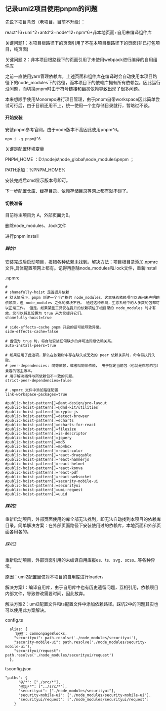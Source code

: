 ## 记录umi2项目使用pnpm的问题

先说下项目背景（老项目，目前不升级）：

react^16+umi^2+antd^3+node^12+npm^6+非本地页面+自用未编译组件库

关键问题1：本项目根路径下的页面引用了不在本项目根路径下的页面(非已打包项目，纯页面)

关键问题 2：非本项目根路径下的页面引用了未使用webpack进行编译的自用组件库

之前一直使用yarn管理依赖库，上述页面和组件库在编译时会自动使用本项目路径下的node_modules下的路径，而本项目下的依赖库拥有所有依赖包，因此运行没问题，而切换pnpm时由于符号链接和幽灵依赖导致出现了很多问题。

本来想顺手使用Monorepo进行项目管理，由于pnpm自带workspace因此简单尝试可行后，由于目前还用不上，统一使用一个主存储目录就行，暂略过不谈。

#### 开始安装

安装pnpm参考官网，由于node版本不高因此使用pnpm^6。

`npm i -g pnpm@^6`

关键是配置环境变量 

PNPM_HOME ：D:\nodejs\node_global\node_modules\pnpm ；

PATH添加：%PNPM_HOME%

安装完成后cmd显示版本号即可。

下一步配置仓库、缓存目录、依赖存储目录等网上都有就不谈了。

#### 切换准备

目前称主项目为 A，外部页面为B。

删除node_modules、.lock文件

进行pnpm install

##### 踩坑1

安装完成后启动项目，报错各种依赖未找到。解决方法：项目根目录添加.npmrc文件,具体配置项网上都有。记得再删除node_modules和.lock文件，重新install

.npmrc

```
#
# shamefully-hoist 是否提升依赖
# 默认情况下，pnpm 创建一个半严格的 node_modules，这意味着依赖项可以访问未声明的依赖项，但 node_modules 之外的模块不行。 通过这种布局，生态系统中的大多数的包都可以正常工作。 但是，如果某些工具仅在提升的依赖项位于根目录的 node_modules 时才有效，您可以将其设置为 true 来为您提升它们。
shamefully-hoist=true

# side-effects-cache pnpm 开启的话可能导致异常。
side-effects-cache=false

# 当值为 true 时，将自动安装任何缺少的非可选同级依赖关系。
auto-install-peers=true

# 如果启用了此选项，那么在依赖树中存在缺失或无效的 peer 依赖关系时，命令将执行失败。
# peer-dependencies: 同等依赖，或者叫同伴依赖， 用于指定当前包（也就是你写的包）兼容的宿主版本。
# 用于解决插件与所依赖包不一致的问题。
strict-peer-dependencies=false

# .npmrc 文件中添加路径配置
link-workspace-packages=true

#public-hoist-pattern[]=@ant-design/pro-layout
#public-hoist-pattern[]=@dnd-kit/utilities
#public-hoist-pattern[]=crypto-js
#public-hoist-pattern[]=detect-browser
#public-hoist-pattern[]=echarts
#public-hoist-pattern[]=echarts-for-react
#public-hoist-pattern[]=filesize
#public-hoist-pattern[]=is-descriptor
#public-hoist-pattern[]=jquery
#public-hoist-pattern[]=md5
#public-hoist-pattern[]=mp4box
#public-hoist-pattern[]=react-color
#public-hoist-pattern[]=react-draggable
#public-hoist-pattern[]=react-hammerjs
#public-hoist-pattern[]=react-helmet
#public-hoist-pattern[]=react-konva
#public-hoist-pattern[]=react-pdf
#public-hoist-pattern[]=react-websocket
#public-hoist-pattern[]=security-mobile-ui
#public-hoist-pattern[]=securityui
#public-hoist-pattern[]=umi-request
#public-hoist-pattern[]=uuid
```

##### 踩坑2

重新启动项目，外部页面使用的库全部无法找到，即无法自动找到本项目的依赖库目录。简单解决方案：在外部页面路径下安装使用过的依赖库，本地页面和外部页面各用各的。

###### 踩坑3

重新启动项目，外部页面引用的未编译自用库报es、ts、svg、scss...等各种异常。

原因：umi2配置里仅对本项目的自用库进行loader。

解决方案1：编译自用库，由于自用库中也有历史遗留问题，互相引用，依赖项目内部文件，导致修改需要时间，因此放弃。

解决方案2：umi2配置文件和ts配置文件中添加依赖路径。踩坑2中的问题其实也可以使用此方案解决。

config.ts

```
  alias: {
    '@@@': commonpageBlocks,
    "securityui": path.resolve('./node_modules/securityui'),
    "security-mobile-ui": path.resolve('./node_modules/security-mobile-ui'),
    "securityui/request": path.resolve('./node_modules/securityui/request')
  },
```

tsconfig.json

```
"paths": {
      "@/*": ["./src/*"],
      "@@@/*": ["../src/*"],
      "securityui": ["./node_modules/securityui"],
      "security-mobile-ui": ["./node_modules/security-mobile-ui"],
      "securityui/request": ["./node_modules/securityui/request"]
    }
```





